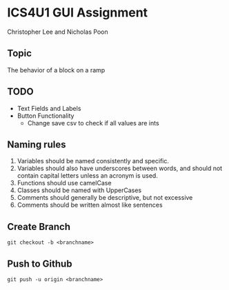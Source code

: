 # ICS4U1 GUI Assignment

Christopher Lee and Nicholas Poon

## Topic

The behavior of a block on a ramp

## TODO

- Text Fields and Labels
- Button Functionality
  - Change save csv to check if all values are ints

## Naming rules

1. Variables should be named consistently and specific.
2. Variables should also have underscores between words, and should not contain capital letters unless an acronym is used.
3. Functions should use camelCase
4. Classes should be named with UpperCases
5. Comments should generally be descriptive, but not excessive
6. Comments should be written almost like sentences

## Create Branch

`git checkout -b <branchname>`

## Push to Github

`git push -u origin <branchname>`
